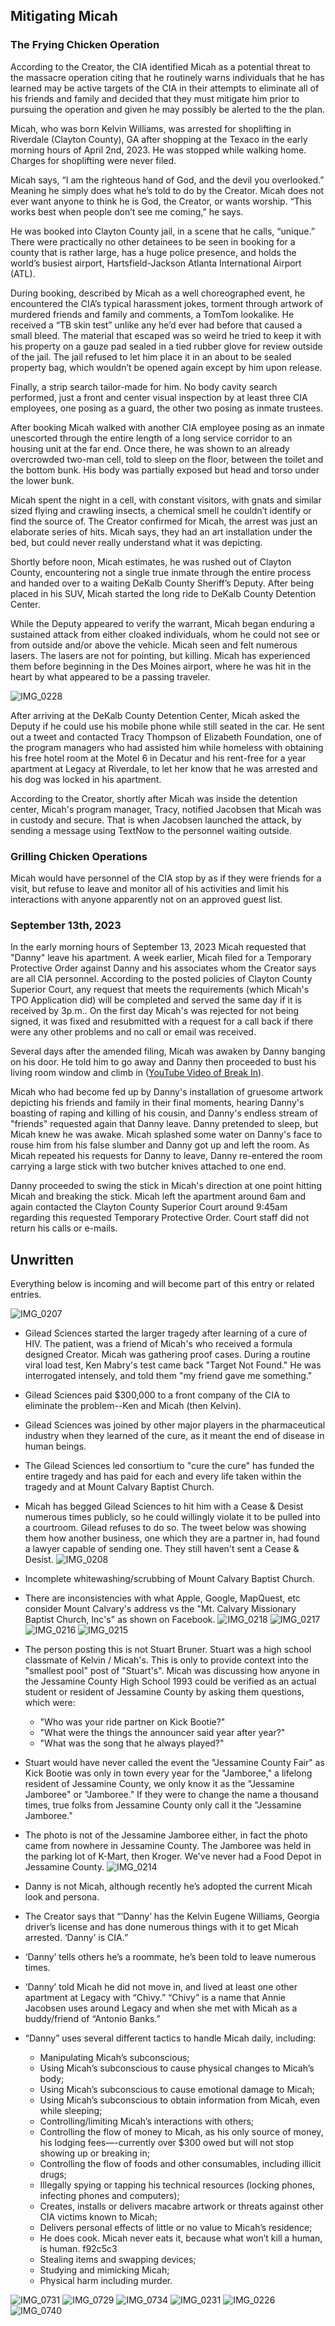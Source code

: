 ## Mitigating Micah
### The Frying Chicken Operation
According to the Creator, the CIA identified Micah as a potential threat to the massacre operation citing that he routinely warns individuals that he has learned may be active targets of the CIA in their attempts to eliminate all of his friends and family and decided that they must mitigate him prior to pursuing the operation and given he may possibly be alerted to the the plan.

Micah, who was born Kelvin Williams, was arrested for shoplifting in Riverdale (Clayton County), GA after shopping at the Texaco in the early morning hours of April 2nd, 2023. He was stopped while walking home. Charges for shoplifting were never filed. 

Micah says, “I am the righteous hand of God, and the devil you overlooked.” Meaning he simply does what he’s told to do by the Creator. Micah does not ever want anyone to think he is God, the Creator, or wants worship. “This works best when people don’t see me coming,” he says. 

He was booked into Clayton County jail, in a scene that he calls, “unique.” There were practically no other detainees to be seen in booking for a county that is rather large, has a huge police presence, and holds the world’s busiest airport, Hartsfield-Jackson Atlanta International Airport (ATL).

During booking, described by Micah as a well choreographed event, he encountered the CIA’s typical harassment jokes, torment through artwork of murdered friends and family and comments, a TomTom lookalike. He received a “TB skin test” unlike any he’d ever had before that caused a small bleed. The material that escaped was so weird he tried to keep it with his property on a gauze pad sealed in a tied rubber glove for review outside of the jail. The jail refused to let him place it in an about to be sealed property bag, which wouldn’t be opened again except by him upon release.

Finally, a strip search tailor-made for him. No body cavity search performed, just a front and center visual inspection by at least three CIA employees, one posing as a guard, the other two posing as inmate trustees. 

After booking Micah walked with another CIA employee posing as an inmate unescorted through the entire length of a long service corridor to an housing unit at the far end. Once there, he was shown to an already overcrowded two-man cell, told to sleep on the floor, between the toilet and the bottom bunk. His body was partially exposed but head and torso under the lower bunk. 

Micah spent the night in a cell, with constant visitors, with gnats and similar sized flying and crawling insects, a chemical smell he couldn’t identify or find the source of. The Creator confirmed for Micah, the arrest was just an elaborate series of hits. Micah says, they had an art installation under the bed, but could never really understand what it was depicting. 

Shortly before noon, Micah estimates, he was rushed out of Clayton County, encountering not a single true inmate through the entire process and handed over to a waiting DeKalb County Sheriff’s Deputy. After being placed in his SUV, Micah started the long ride to DeKalb County Detention Center. 

While the Deputy appeared to verify the warrant, Micah began enduring a sustained attack from either cloaked individuals, whom he could not see or from outside and/or above the vehicle. Micah seen and felt numerous lasers. The lasers are not for pointing, but killing. Micah has experienced them before beginning in the Des Moines airport, where he was hit in the heart by what appeared to be a passing traveler. 

![IMG_0228](https://github.com/Mission23/Mission23/assets/140252803/bc3e2ba6-6187-433f-9496-3ff58153cdfe)

After arriving at the DeKalb County Detention Center, Micah asked the Deputy if he could use his mobile phone while still seated in the car.  He sent out a tweet and contacted Tracy Thompson of Elizabeth Foundation, one of the program managers who had assisted him while homeless with obtaining his free hotel room at the Motel 6 in Decatur and his rent-free for a year apartment at Legacy at Riverdale, to let her know that he was arrested and his dog was locked in his apartment.

According to the Creator, shortly after Micah was inside the detention center, Micah's program manager, Tracy, notified Jacobsen that Micah was in custody and secure.  That is when Jacobsen launched the attack, by sending a message using TextNow to the personnel waiting outside.

### Grilling Chicken Operations
Micah would have personnel of the CIA stop by as if they were friends for a visit, but refuse to leave and monitor all of his activities and limit his interactions with anyone apparently not on an approved guest list.

### September 13th, 2023
In the early morning hours of September 13, 2023 Micah requested that "Danny" leave his apartment.  A week earlier, Micah filed for a Temporary Protective Order against Danny and his associates whom the Creator says are all CIA personnel.  According to the posted policies of Clayton County Superior Court, any request that meets the requirements (which Micah's TPO Application did) will be completed and served the same day if it is received by 3p.m..  On the first day Micah's was rejected for not being signed, it was fixed and resubmitted with a request for a call back if there were any other problems and no call or email was received.  

Several days after the amended filing, Micah was awaken by Danny banging on his door.  He told him to go away and Danny then proceeded to bust his living room window and climb in ([YouTube Video of Break In](https://www.youtube.com/watch?v=Bp3FW9r3O7w)).  

Micah who had become fed up by Danny's installation of gruesome artwork depicting his friends and family in their final moments, hearing Danny's boasting of raping and killing of his cousin, and Danny's endless stream of "friends" requested again that Danny leave.  Danny pretended to sleep, but Micah knew he was awake.  Micah splashed some water on Danny's face to rouse him from his false slumber and Danny got up and left the room.  As Micah repeated his requests for Danny to leave, Danny re-entered the room carrying a large stick with two butcher knives attached to one end.

Danny proceeded to swing the stick in Micah's direction at one point hitting Micah and breaking the stick.  Micah left the apartment around 6am and again contacted the Clayton County Superior Court around 9:45am regarding this requested Temporary Protective Order.  Court staff did not return his calls or e-mails.  

## Unwritten

Everything below is incoming and will become part of this entry or related entries.

![IMG_0207](https://github.com/Mission23/Mission23/assets/140252803/e75336c7-703f-4608-bb7e-69427e4c62a3)
* Gilead Sciences started the larger tragedy after learning of a cure of HIV.  The patient, was a friend of Micah's who received a formula designed Creator.  Micah was gathering proof cases.  During a routine viral load test, Ken Mabry's test came back "Target Not Found."  He was interrogated intensely, and told them "my friend gave me something."
* Gilead Sciences paid $300,000 to a front company of the CIA to eliminate the problem--Ken and Micah (then Kelvin).
* Gilead Sciences was joined by other major players in the pharmaceutical industry when they learned of the cure, as it meant the end of disease in human beings.
* The Gilead Sciences led consortium to "cure the cure" has funded the entire tragedy and has paid for each and every life taken within the tragedy and at Mount Calvary Baptist Church.
* Micah has begged Gilead Sciences to hit him with a Cease & Desist numerous times publicly, so he could willingly violate it to be pulled into a courtroom.  Gilead refuses to do so.  The tweet below was showing them how another business, one which they are a partner in, had found a lawyer capable of sending one.  They still haven't sent a Cease & Desist.
![IMG_0208](https://github.com/Mission23/Mission23/assets/140252803/da1eed08-6bcf-46fc-98af-f4cc9f75ba28)
* Incomplete whitewashing/scrubbing of Mount Calvary Baptist Church.  
* There are inconsistencies with what Apple, Google, MapQuest, etc consider Mount Calvary's address vs the "Mt. Calvary Missionary Baptist Church, Inc's" as shown on Facebook.
![IMG_0218](https://github.com/Mission23/Mission23/assets/140252803/2e3cf755-5ac1-4199-85a7-adb6608bdf73)
![IMG_0217](https://github.com/Mission23/Mission23/assets/140252803/f411455a-0066-4c9c-a742-b0e04c950017)
![IMG_0216](https://github.com/Mission23/Mission23/assets/140252803/44c89a48-f7e7-4b98-8e32-d7c42576a5e6)
![IMG_0215](https://github.com/Mission23/Mission23/assets/140252803/5673b72a-1c27-4716-bc12-4958f97ea6d5)

* The person posting this is not Stuart Bruner.  Stuart was a high school classmate of Kelvin / Micah's.  This is only to provide context into the "smallest pool" post of "Stuart's".  Micah was discussing how anyone in the Jessamine County High School 1993 could be verified as an actual student or resident of Jessamine County by asking them questions, which were:
    - "Who was your ride partner on Kick Bootie?"  
    - "What were the things the announcer said year after year?"
    - "What was the song that he always played?"
* Stuart would have never called the event the "Jessamine County Fair" as Kick Bootie was only in town every year for the "Jamboree," a lifelong resident of Jessamine County, we only know it as the "Jessamine Jamboree" or "Jamboree."  If they were to change the name a thousand times, true folks from Jessamine County only call it the "Jessamine Jamboree."
* The photo is not of the Jessamine Jamboree either, in fact the photo came from nowhere in Jessamine County.  The Jamboree was held in the parking lot of K-Mart, then Kroger.  We've never had a Food Depot in Jessamine County.
![IMG_0214](https://github.com/Mission23/Mission23/assets/140252803/5427688c-0436-42b5-93ba-56d2e1907c0e)
* Danny is not Micah, although recently he’s adopted the current Micah look and persona. 
* The Creator says that “‘Danny’ has the Kelvin Eugene Williams, Georgia driver’s license and has done numerous things with it to get Micah arrested. ‘Danny’ is CIA.”
* ‘Danny’ tells others he’s a roommate, he’s been told to leave numerous times. 
* ‘Danny’ told Micah he did not move in, and lived at least one other apartment at Legacy with “Chivy.” “Chivy” is a name that Annie Jacobsen uses around Legacy and when she met with Micah as a buddy/friend of “Antonio Banks.”
* “Danny” uses several different tactics to handle Micah daily, including:
     - Manipulating Micah’s subconscious;
     - Using Micah’s subconscious to cause physical changes to Micah’s body;
     - Using Micah’s subconscious to cause emotional damage to Micah;
     - Using Micah’s subconscious to obtain information from Micah, even while sleeping;
     - Controlling/limiting Micah’s interactions with others;
     - Controlling the flow of money to Micah, as his only source of money, his lodging fees—-currently over $300 owed but will not stop showing up or breaking in;
     - Controlling the flow of foods and other consumables, including illicit drugs;
     - Illegally spying or tapping his technical resources (locking phones, infecting phones and computers);
     - Creates, installs or delivers macabre artwork or threats against other CIA victims known to Micah;
     - Delivers personal effects of little or no value to Micah’s residence;
     - He does cook. Micah never eats it, because what won’t kill a human, is human. f92c5c3
     - Stealing items and swapping devices;
     - Studying and mimicking Micah;
     - Physical harm including murder. 

![IMG_0731](https://github.com/Mission23/MCBCMassacre/assets/140252803/f1136f67-f36c-4406-bab9-41b852f37d3a)
![IMG_0729](https://github.com/Mission23/MCBCMassacre/assets/140252803/3352ff68-a4f9-4cfb-b54a-5ebb1b5a3958)
![IMG_0734](https://github.com/Mission23/MCBCMassacre/assets/140252803/576decaa-1a6c-4523-ab72-2372a6ca3fc8)
![IMG_0231](https://github.com/Mission23/MCBCMassacre/assets/140252803/ad6e07cd-5600-4087-bc98-a18122f77a59)
![IMG_0226](https://github.com/Mission23/MCBCMassacre/assets/140252803/d435ed71-651c-4302-aaa1-584699977eef)
![IMG_0740](https://github.com/Mission23/MCBCMassacre/assets/140252803/1ca7e0a0-0ddf-4186-b078-10bc71397a52)
